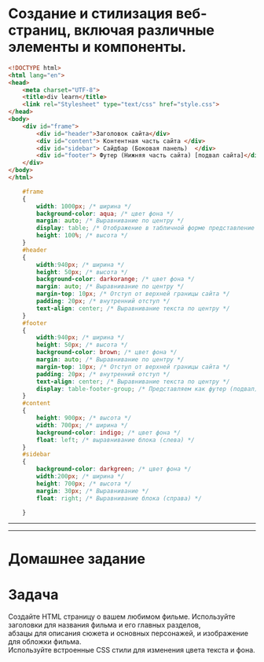 # Создание и стилизация веб-страниц, включая различные элементы и компоненты.

```html
<!DOCTYPE html>
<html lang="en">
<head>
    <meta charset="UTF-8">
    <title>div learn</title>
    <link rel="Stylesheet" type="text/css" href="style.css">
</head>
<body>
    <div id="frame">
        <div id="header">Заголовок сайта</div>
        <div id="content"> Контентная часть сайта </div>
        <div id="sidebar"> Сайдбар (Боковая панель)  </div>
        <div id="footer"> Футер (Нижняя часть сайта) [подвал сайта]</div>
    </div>
</body>
</html>
```

```css
    #frame
    {
        width: 1000px; /* ширина */
        background-color: aqua; /* цвет фона */
        margin: auto; /* Выравнивание по центру */
        display: table; /* Отображение в табличной форме представление в форме таблицы) */
        height: 100%; /* высота */
    }
    #header
    {
        width:940px; /* ширина */
        height: 50px; /* высота */
        background-color: darkorange; /* цвет фона */
        margin: auto; /* Выравнивание по центру */
        margin-top: 10px; /* Отступ от верхней границы сайта */
        padding: 20px; /* внутренний отступ */
        text-align: center; /* Выравнивание текста по центру */
    }
    #footer
    {
        width:940px; /* ширина */
        height: 50px; /* высота */
        background-color: brown; /* цвет фона */
        margin: auto; /* Выравнивание по центру */
        margin-top: 10px; /* Отступ от верхней границы сайта */
        padding: 20px; /* внутренний отступ */
        text-align: center; /* Выравнивание текста по центру */
        display: table-footer-group; /* Представляем как футер (подвал) */
    }
    #content
    {
        height: 900px; /* высота */
        width: 700px; /* ширина */
        background-color: indigo; /* цвет фона */
        float: left; /* выравнивание блока (слева) */
    }
    #sidebar
    {
        background-color: darkgreen; /* цвет фона */
        width:200px; /* ширина */
        height: 700px; /* высота */
        margin: 30px; /* Выравнивание */
        float: right; /* Выравнивание блока (справа) */

    }

```

_______________
_______________

# Домашнее задание

# Задача 

Создайте HTML страницу о вашем любимом фильме. Используйте заголовки для названия фильма и его главных разделов,\
абзацы для описания сюжета и основных персонажей, и изображение для обложки фильма.\
Используйте встроенные CSS стили для изменения цвета текста и фона.

